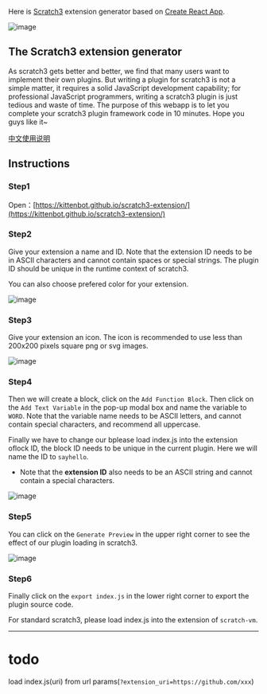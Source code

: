 Here is [Scratch3](https://scratch.mit.edu) extension generator based on [Create React App](https://github.com/facebook/create-react-app).

![image](https://user-images.githubusercontent.com/3390845/53645159-3d5e3300-3c73-11e9-9027-071660c28bfb.png)


## The Scratch3 extension generator

As scratch3 gets better and better, we find that many users want to implement their own plugins. But writing a plugin for scratch3 is not a simple matter, it requires a solid JavaScript development capability; for professional JavaScript programmers, writing a scratch3 plugin is just tedious and waste of time. The purpose of this webapp is to let you complete your scratch3 plugin framework code in 10 minutes. Hope you guys like it~

[中文使用说明](./README_CN.md)

## Instructions

### Step1

Open：[https://kittenbot.github.io/scratch3-extension/](https://kittenbot.github.io/scratch3-extension/)

### Step2

Give your extension a name and ID. Note that the extension ID needs to be in ASCII characters and cannot contain spaces or special strings. The plugin ID should be unique in the runtime context of scratch3.

You can also choose prefered color for your extension.

![image](https://user-images.githubusercontent.com/3390845/53679660-5cf46a80-3d0a-11e9-96f1-befbda4b9372.png)

### Step3

Give your extension an icon. The icon is recommended to use less than 200x200 pixels square png or svg images.

![image](https://user-images.githubusercontent.com/3390845/53679671-9927cb00-3d0a-11e9-8412-9efc5038dfb5.png)

### Step4

Then we will create a block, click on the `Add Function Block`. Then click on the `Add Text Variable` in the pop-up modal box and name the variable to `WORD`. Note that the variable name needs to be ASCII letters, and cannot contain special characters, and recommend all uppercase.

Finally we have to change our bplease load index.js into the extension oflock ID, the block ID needs to be unique in the current plugin. Here we will name the ID to `sayhello`.

- Note that the **extension ID** also needs to be an ASCII string and cannot contain a special characters.

![image](https://user-images.githubusercontent.com/3390845/53679707-089dba80-3d0b-11e9-9251-2d07f37a5114.png)

### Step5

You can click on the `Generate Preview` in the upper right corner to see the effect of our plugin loading in scratch3.

![image](https://user-images.githubusercontent.com/3390845/53679761-e35d7c00-3d0b-11e9-9df5-27a95c9ef18c.png)


### Step6

Finally click on the `export index.js` in the lower right corner to export the plugin source code.

For standard scratch3, please load index.js into the extension of `scratch-vm`.

-------------------


# todo
load index.js(uri) from url  params(`?extension_uri=https://github.com/xxx`)
